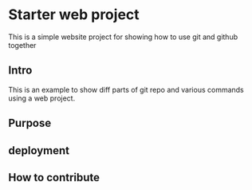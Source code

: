 # Starter web project
This is a simple website project for showing how to use git and github together
## Intro
This is an example to show diff parts of git repo and various commands using a web project.
## Purpose
## deployment
## How to contribute